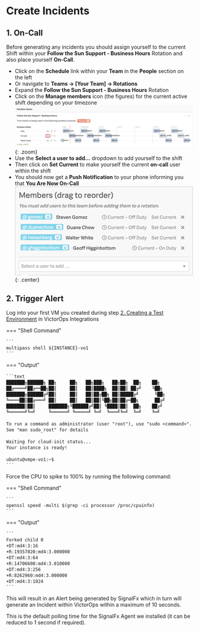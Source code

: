 # Create Incidents

## 1. On-Call

Before generating any incidents you should assign yourself to the current Shift within your **Follow the Sun Support - Business Hours** Rotation and also place yourself **On-Call**.

* Click on the **Schedule** link within your **Team** in the **People** section on the left
* Or navigate to **Teams → [Your Team] → Rotations**
* Expand the **Follow the Sun Support - Business Hours** Rotation
* Click on the **Manage members** icon (the figures) for the current active shift depending on your timezone
![Manage Members](../../images/victorops/manage-members.png){: .zoom}
* Use the **Select a user to add...** dropdown to add yourself to the shift
* Then click on **Set Current** to make yourself the current **on-call** user within the shift
* You should now get a **Push Notification** to your phone informing you that **You Are Now On-Call**
![On Duty](../../images/victorops/on-duty.png){: .center}

## 2. Trigger Alert

Log into your first VM you created during step [2. Creating a Test Environment](../../vo_integrations/#2-creating-a-test-environment) in VictorOps Integrations

=== "Shell Command"

    ```
    multipass shell ${INSTANCE}-vo1
    ```

=== "Output"

    ```text
    ███████╗██████╗ ██╗     ██╗   ██╗███╗   ██╗██╗  ██╗    ██╗  
    ██╔════╝██╔══██╗██║     ██║   ██║████╗  ██║██║ ██╔╝    ╚██╗ 
    ███████╗██████╔╝██║     ██║   ██║██╔██╗ ██║█████╔╝      ╚██╗
    ╚════██║██╔═══╝ ██║     ██║   ██║██║╚██╗██║██╔═██╗      ██╔╝
    ███████║██║     ███████╗╚██████╔╝██║ ╚████║██║  ██╗    ██╔╝ 
    ╚══════╝╚═╝     ╚══════╝ ╚═════╝ ╚═╝  ╚═══╝╚═╝  ╚═╝    ╚═╝  
                                                            
    To run a command as administrator (user "root"), use "sudo <command>".
    See "man sudo_root" for details

    Waiting for cloud-init status...
    Your instance is ready!

    ubuntu@vmpe-vo1:~$
    ```

Force the CPU to spike to 100% by running the following command:

=== "Shell Command"

    ```
    openssl speed -multi $(grep -ci processor /proc/cpuinfo)
    ```

=== "Output"

    ```
    Forked child 0
    +DT:md4:3:16
    +R:19357020:md4:3.000000
    +DT:md4:3:64
    +R:14706608:md4:3.010000
    +DT:md4:3:256
    +R:8262960:md4:3.000000
    +DT:md4:3:1024
    ```

This will result in an Alert being generated by SignalFx which in turn will generate an Incident within VictorOps within a maximum of 10 seconds.

This is the default polling time for the SignalFx Agent we installed (it can be reduced to 1 second if required).
